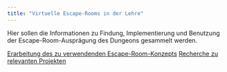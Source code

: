 ```yaml
---
title: "Virtuelle Escape-Rooms in der Lehre"
---
```


Hier sollen die Informationen zu Findung, Implementierung und Benutzung der Escape-Room-Ausprägung des Dungeons gesammelt werden.

[Erarbeitung des zu verwendenden Escape-Room-Konzepts](concept.md)
[Recherche zu relevanten Projekten](research.md)
